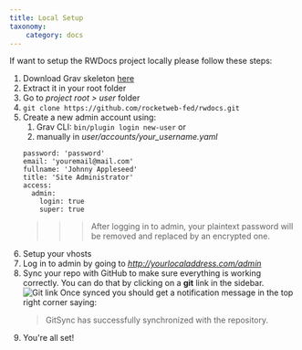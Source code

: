 ```yaml
---
title: Local Setup
taxonomy:
    category: docs
---
```


If want to setup the RWDocs project locally please follow these steps:
1. Download Grav skeleton [here](https://github.com/hibbitts-design/grav-skeleton-learn2-with-git-sync/archive/master.zip)
2. Extract it in your root folder
3. Go to _project root > user_ folder
4. `git clone https://github.com/rocketweb-fed/rwdocs.git`
5. Create a new admin account using:
	1. Grav CLI: `bin/plugin login new-user` or
	2. manually in _user/accounts/your_username.yaml_
	```
	password: 'password'
	email: 'youremail@mail.com'
	fullname: 'Johnny Appleseed'
	title: 'Site Administrator'
	access:
	  admin:
	    login: true
	    super: true
	```
	>>> After logging in to admin, your plaintext password will be removed and replaced by an encrypted one.
6. Setup your vhosts 
7. Log in to admin by going to _http://yourlocaladdress.com/admin_
8. Sync your repo with GitHub to make sure everything is working correctly. You can do that by clicking on a **git** link in the sidebar.  
	![Git link](git_sync.png)
	Once synced you should get a notification message in the top right corner saying:  
	> GitSync has successfully synchronized with the repository.
9. You're all set!
